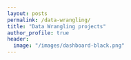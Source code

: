 ```yaml
---
layout: posts
permalink: /data-wrangling/
title: "Data Wrangling projects"
author_profile: true
header:
  image: "/images/dashboard-black.png"
---
```




